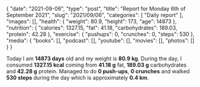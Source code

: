 {
    "date": "2021-09-06",
    "type": "post",
    "title": "Report for Monday 6th of September 2021",
    "slug": "2021\/09\/06",
    "categories": [
        "Daily report"
    ],
    "images": [],
    "health": {
        "weight": 80.9,
        "height": 173,
        "age": 14873
    },
    "nutrition": {
        "calories": 1327.15,
        "fat": 41.18,
        "carbohydrates": 189.03,
        "protein": 42.28
    },
    "exercise": {
        "pushups": 0,
        "crunches": 0,
        "steps": 530
    },
    "media": {
        "books": [],
        "podcast": [],
        "youtube": [],
        "movies": [],
        "photos": []
    }
}

Today I am <strong>14873 days</strong> old and my weight is <strong>80.9 kg</strong>. During the day, I consumed <strong>1327.15 kcal</strong> coming from <strong>41.18 g</strong> fat, <strong>189.03 g</strong> carbohydrates and <strong>42.28 g</strong> protein. Managed to do <strong>0 push-ups</strong>, <strong>0 crunches</strong> and walked <strong>530 steps</strong> during the day which is approximately <strong>0.4 km</strong>.